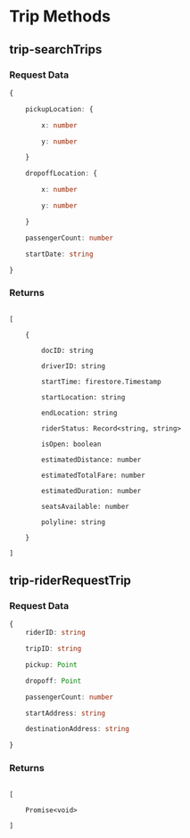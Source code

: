   

# Trip Methods

  

  

  

  

## trip-searchTrips

  

### Request Data

```typescript
{

    pickupLocation: {

        x: number

        y: number

    }

    dropoffLocation: {

        x: number

        y: number

    }

    passengerCount: number

    startDate: string

}
```

### Returns

```

[

    {

        docID: string

        driverID: string

        startTime: firestore.Timestamp

        startLocation: string

        endLocation: string

        riderStatus: Record<string, string>

        isOpen: boolean

        estimatedDistance: number

        estimatedTotalFare: number

        estimatedDuration: number

        seatsAvailable: number

        polyline: string

    }

]
```


## trip-riderRequestTrip

  

### Request Data

```typescript
{   
    riderID: string

    tripID: string 

    pickup: Point 

    dropoff: Point

    passengerCount: number

    startAddress: string

    destinationAddress: string

}
```
### Returns

```

[

    Promise<void>

]

